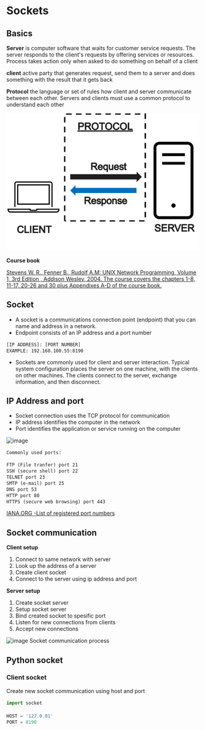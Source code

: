 # Sockets

## Basics

**Server**
is computer software that waits for customer service requests. The server responds to the client's requests by offering services or resources. Process takes action only when asked to do something on behalf of a client

**client**
active party that generates request, send them to a server and does something with the result that it gets back

**Protocol**
the language or set of rules how client and server communicate between each other. Servers and clients must use a common protocol to understand each other

![image](img/socket_image_1.png)

**Course book**

[Stevens W. R., Fenner B., Rudolf A.M: UNIX Network Programming, Volume 1, 3rd Edition , Addison Wesley, 2004. The course covers the chapters 1-8, 11-17, 20-26 and 30 plus Appendixes A-D of the course book.](https://github.com/sqm2050/wiki/blob/master/Books/c%26programme/UNIX%20Network%20Programming%2C%20Volume%201%2C%20Third%20Edition%2C%20The%20Sockets%20Networking%20API.pdf)



## Socket

- A socket is a communications connection point (endpoint) that you can name and address in a network. 
- Endpoint consists of an IP address and a port number 

```
[IP ADDRESS]: [PORT NUMBER]
EXAMPLE: 192.168.100.55:8190
```
- Sockets are commonly used for client and server interaction. Typical system configuration places the server on one machine, with the clients on other machines. The clients connect to the server, exchange information, and then disconnect.

## IP Address and port

- Socket connection uses the TCP protocol for communication
- IP address identifies the computer in the network
- Port identifies the application or service running on the computer

![image](https://user-images.githubusercontent.com/56770127/194486477-07d90b91-fe0c-41b2-93bd-cbf0f1654076.png)


```
Commonly used ports:

FTP (File tranfer) port 21
SSH (secure shell) port 22
TELNET port 23
SMTP (e-mail) port 25             
DNS port 53
HTTP port 80
HTTPS (secure web browsing) port 443

```
[IANA.ORG -List of registered port numbers](https://www.iana.org/assignments/service-names-port-numbers/service-names-port-numbers.xhtml)

## Socket communication

**Client setup**
1. Connect to same network with server
2. Look up the address of a server
3. Create client socket
4. Connect to the server using ip address and port

**Server setup**
1. Create socket server
2. Setup socket server
3. Bind created socket to spesific port
4. Listen for new connections from clients
5. Accept new connections


![image](https://user-images.githubusercontent.com/56770127/194495554-312bbe49-2270-457c-88c7-01c22e8582f9.png)
Socket communication process

## Python socket

### Client socket

Create new socket communication using host and port

```python
import socket

HOST = '127.0.01'
PORT = 8190

```

